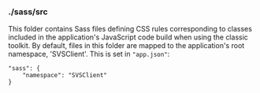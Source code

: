 ### ./sass/src

This folder contains Sass files defining CSS rules corresponding to classes
included in the application's JavaScript code build when using the classic toolkit.
By default, files in this folder are mapped to the application's root namespace, 'SVSClient'.
This is set in `"app.json"`:

    "sass": {
        "namespace": "SVSClient"
    }